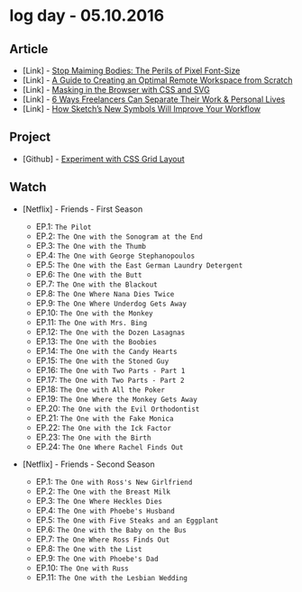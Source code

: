 # log day - 05.10.2016

## Article 

- \[Link\] - [Stop Maiming Bodies: The Perils of Pixel Font-Size](http://www.sitepoint.com/stop-maiming-bodies-the-perils-of-pixel-font-size/)
- \[Link\] - [A Guide to Creating an Optimal Remote Workspace from Scratch](http://www.sitepoint.com/optimal-remote-workspace/)
- \[Link\] - [Masking in the Browser with CSS and SVG](http://www.sitepoint.com/masking-in-the-browser-with-css-and-svg/)
- \[Link\] - [6 Ways Freelancers Can Separate Their Work & Personal Lives](http://www.sitepoint.com/6-ways-freelancers-can-separate-work-personal-lives/)
- \[Link\] - [How Sketch’s New Symbols Will Improve Your Workflow](http://www.sitepoint.com/how-sketch-symbols-will-improve-your-workflow/)


## Project

- \[Github\] - [Experiment with CSS Grid Layout](https://github.com/experiment-solutions/experiment-css-grid-layout)


## Watch 

- \[Netflix\] - Friends - First Season
  - EP.1: `The Pilot`
  - EP.2: `The One with the Sonogram at the End`
  - EP.3: `The One with the Thumb`
  - EP.4: `The One with George Stephanopoulos`
  - EP.5: `The One with the East German Laundry Detergent`
  - EP.6: `The One with the Butt`
  - EP.7: `The One with the Blackout`
  - EP.8: `The One Where Nana Dies Twice`
  - EP.9: `The One Where Underdog Gets Away`
  - EP.10: `The One with the Monkey`
  - EP.11: `The One with Mrs. Bing`
  - EP.12: `The One with the Dozen Lasagnas`
  - EP.13: `The One with the Boobies`
  - EP.14: `The One with the Candy Hearts`
  - EP.15: `The One with the Stoned Guy`
  - EP.16: `The One with Two Parts - Part 1`
  - EP.17: `The One with Two Parts - Part 2`
  - EP.18: `The One with All the Poker`
  - EP.19: `The One Where the Monkey Gets Away`
  - EP.20: `The One with the Evil Orthodontist`
  - EP.21: `The One with the Fake Monica`
  - EP.22: `The One with the Ick Factor`
  - EP.23: `The One with the Birth`
  - EP.24: `The One Where Rachel Finds Out`

- \[Netflix\] - Friends - Second Season
  - EP.1: `The One with Ross's New Girlfriend`
  - EP.2: `The One with the Breast Milk`
  - EP.3: `The One Where Heckles Dies`
  - EP.4: `The One with Phoebe's Husband`
  - EP.5: `The One with Five Steaks and an Eggplant`
  - EP.6: `The One with the Baby on the Bus`
  - EP.7: `The One Where Ross Finds Out`
  - EP.8: `The One with the List`
  - EP.9: `The One with Phoebe's Dad`
  - EP.10: `The One with Russ`
  - EP.11: `The One with the Lesbian Wedding`
